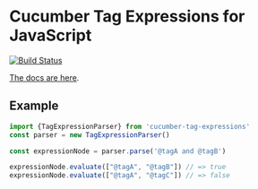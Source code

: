 # Cucumber Tag Expressions for JavaScript

[![Build Status](https://travis-ci.org/cucumber/tag-expressions-javascript.svg?branch=master)](https://travis-ci.org/cucumber/tag-expressions-javascript)

[The docs are here](http://docs.cucumber.io/tag-expressions/).

## Example

```js
import {TagExpressionParser} from 'cucumber-tag-expressions'
const parser = new TagExpressionParser()

const expressionNode = parser.parse('@tagA and @tagB')

expressionNode.evaluate(["@tagA", "@tagB"]) // => true
expressionNode.evaluate(["@tagA", "@tagC"]) // => false
```
